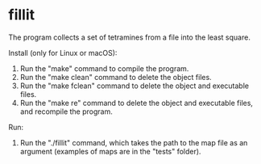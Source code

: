 # fillit
The program collects a set of tetramines from a file into the least square.

Install (only for Linux or macOS):
1) Run the "make" command to compile the program.
2) Run the "make clean" command to delete the object files.
3) Run the "make fclean" command to delete the object and executable files.
4) Run the "make re" command to delete the object and executable files, and recompile the program.

Run:
1) Run the "./fillit" command, which takes the path to the map file as an argument (examples of maps are in the "tests" folder).
